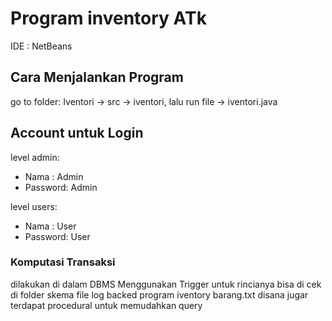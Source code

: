 # Program inventory ATk
IDE   : NetBeans

## Cara Menjalankan Program
go to folder: Iventori -> src -> iventori,
lalu run file -> iventori.java

## Account untuk Login
level admin:
- Nama    : Admin
- Password: Admin

level users:
- Nama    : User
- Password: User

### Komputasi Transaksi
dilakukan di dalam DBMS Menggunakan Trigger untuk rincianya bisa di cek di folder skema file log backed program iventory barang.txt
disana jugar terdapat procedural untuk memudahkan query 


